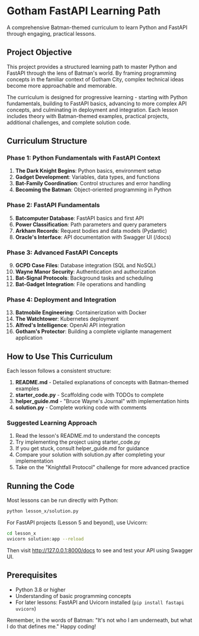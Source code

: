 # Gotham FastAPI Learning Path

A comprehensive Batman-themed curriculum to learn Python and FastAPI through engaging, practical lessons.

## Project Objective

This project provides a structured learning path to master Python and FastAPI through the lens of Batman's world. By framing programming concepts in the familiar context of Gotham City, complex technical ideas become more approachable and memorable.

The curriculum is designed for progressive learning - starting with Python fundamentals, building to FastAPI basics, advancing to more complex API concepts, and culminating in deployment and integration. Each lesson includes theory with Batman-themed examples, practical projects, additional challenges, and complete solution code.

## Curriculum Structure

### Phase 1: Python Fundamentals with FastAPI Context
1. **The Dark Knight Begins**: Python basics, environment setup
2. **Gadget Development**: Variables, data types, and functions
3. **Bat-Family Coordination**: Control structures and error handling
4. **Becoming the Batman**: Object-oriented programming in Python

### Phase 2: FastAPI Fundamentals
5. **Batcomputer Database**: FastAPI basics and first API
6. **Power Classification**: Path parameters and query parameters
7. **Arkham Records**: Request bodies and data models (Pydantic)
8. **Oracle's Interface**: API documentation with Swagger UI (/docs)

### Phase 3: Advanced FastAPI Concepts
9. **GCPD Case Files**: Database integration (SQL and NoSQL)
10. **Wayne Manor Security**: Authentication and authorization
11. **Bat-Signal Protocols**: Background tasks and scheduling
12. **Bat-Gadget Integration**: File operations and handling

### Phase 4: Deployment and Integration
13. **Batmobile Engineering**: Containerization with Docker
14. **The Watchtower**: Kubernetes deployment
15. **Alfred's Intelligence**: OpenAI API integration
16. **Gotham's Protector**: Building a complete vigilante management application

## How to Use This Curriculum

Each lesson follows a consistent structure:

1. **README.md** - Detailed explanations of concepts with Batman-themed examples
2. **starter_code.py** - Scaffolding code with TODOs to complete
3. **helper_guide.md** - "Bruce Wayne's Journal" with implementation hints
4. **solution.py** - Complete working code with comments

### Suggested Learning Approach

1. Read the lesson's README.md to understand the concepts
2. Try implementing the project using starter_code.py
3. If you get stuck, consult helper_guide.md for guidance
4. Compare your solution with solution.py after completing your implementation
5. Take on the "Knightfall Protocol" challenge for more advanced practice

## Running the Code

Most lessons can be run directly with Python:

```bash
python lesson_x/solution.py
```

For FastAPI projects (Lesson 5 and beyond), use Uvicorn:

```bash
cd lesson_x
uvicorn solution:app --reload
```

Then visit http://127.0.0.1:8000/docs to see and test your API using Swagger UI.

## Prerequisites

- Python 3.8 or higher
- Understanding of basic programming concepts
- For later lessons: FastAPI and Uvicorn installed (`pip install fastapi uvicorn`)

Remember, in the words of Batman: "It's not who I am underneath, but what I do that defines me." Happy coding!
